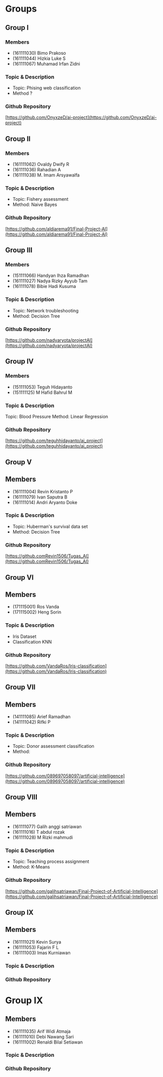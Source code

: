 # Groups

## Group I

### Members

* (161111030) Bimo Prakoso
* (161111044) Hizkia Luke S
* (161111067) Muhamad Irfan Zidni

### Topic & Description

* Topic: Phising web classification
* Method ?

### Github Repository

[https://github.com/OnyxzeD/ai-project](https://github.com/OnyxzeD/ai-project)

## Group II

### Members

* (161111062) Ovaldy Dwify R 
* (161111036) Rahadian A
* (161111038) M. Imam Arsyawalfa

### Topic & Description

* Topic: Fishery assessment
* Method: Naive Bayes

### Github Repository

[https://github.com/aldiarema91/Final-Project-AI](https://github.com/aldiarema91/Final-Project-AI)

## Group III

### Members

* (151111066) Handyan Ihza Ramadhan
* (161111027) Nadya Rizky Ayyub Tam
* (161111078) Bibie Hadi Kusuma

### Topic & Description

* Topic: Network troubleshooting
* Method: Decision Tree

### Github Repository

[https://github.com/nadyaryota/projectAI](https://github.com/nadyaryota/projectAI)

## Group IV

### Members

* (151111053) Teguh Hidayanto
* (151111125) M Hafid Bahrul M

### Topic & Description

Topic: Blood Pressure
Method: Linear Regression

### Github Repository

[https://github.com/teguhhidayanto/ai_project](https://github.com/teguhhidayanto/ai_project)

## Group V

## Members

* (161111004) Revin Kristanto P
* (161111079) Ivan Saputra B
* (161111014) Andri Aryanto Doke

### Topic & Description

* Topic: Huberman's survival data set
* Method: Decision Tree

### Github Repository

[https://github.comRevin1506/Tugas_AI](https://github.comRevin1506/Tugas_AI)

## Group VI

## Members

* (171115001) Ros Vanda
* (171115002) Heng Sorin

### Topic & Description

* Iris Dataset
* Classification KNN

### Github Repository

[https://github.com/VandaRos/Iris-classification](https://github.com/VandaRos/Iris-classification)

## Group VII

## Members

* (141111085) Arief Ramadhan
* (141111042) Rifki P

### Topic & Description

* Topic: Donor assessment classification
* Method: 

### Github Repository

[https://github.com/089697058097/artificial-intelligence](https://github.com/089697058097/artificial-intelligence)


## Group VIII

## Members

* (161111077) Galih anggi satriawan
* (161111016) T abdul rozak
* (161111028) M Rizki mahmudi

### Topic & Description

* Topic: Teaching process assignment
* Method: K-Means

### Github Repository

[https://github.com/galihsatriawan/Final-Project-of-Artificial-Intelligence](https://github.com/galihsatriawan/Final-Project-of-Artificial-Intelligence)

## Group IX

## Members

* (161111021) Kevin Surya
* (161111053) Fajarin F L
* (161111003) Imas Kurniawan 

### Topic & Description

### Github Repository

# Group IX

## Members

* (161111035) Arif Widi Atmaja
* (161111010) Debi Nawang Sari
* (161111002) Renaldi Bilal Setiawan

### Topic & Description

### Github Repository


